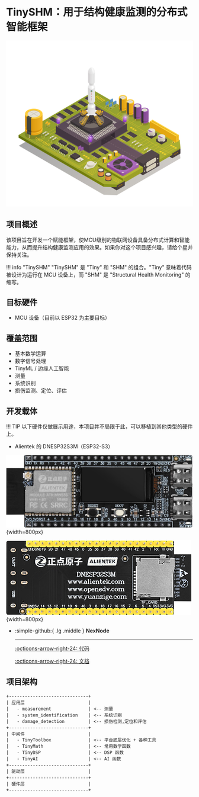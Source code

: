 
# TinySHM：用于结构健康监测的分布式智能框架

![封面](cover.jpg)

## 项目概述

该项目旨在开发一个赋能框架，使MCU级别的物联网设备具备分布式计算和智能能力，从而提升结构健康监测应用的效果。如果你对这个项目感兴趣，请给个星并保持关注。

!!! info "TinySHM"
    "TinySHM" 是 "Tiny" 和 "SHM" 的组合。"Tiny" 意味着代码被设计为运行在 MCU 设备上，而 "SHM" 是 "Structural Health Monitoring" 的缩写。

## 目标硬件

- MCU 设备（目前以 ESP32 为主要目标）

## 覆盖范围

- 基本数学运算
- 数字信号处理
- TinyML / 边缘人工智能
- 测量
- 系统识别
- 损伤监测、定位、评估

## 开发载体

!!! TIP 
    以下硬件仅做展示用途，本项目并不局限于此，可以移植到其他类型的硬件上。

- Alientek 的 DNESP32S3M（ESP32-S3）

![DNESP32S3M](DNESP32S3M.png){width=800px}

![DNESP32S3M-BACK](DNESP32S3M-BACK.png){width=800px}

<div class="grid cards" markdown>

-   :simple-github:{ .lg .middle } __NexNode__

    ---

    [:octicons-arrow-right-24: <a href="https://github.com/Shuaiwen-Cui/NexNode.git" target="_blank"> 代码 </a>](#)

    [:octicons-arrow-right-24: <a href="https://shuaiwen-cui.github.io/NexNode/" target="_blank"> 文档 </a>](#)


</div>

## 项目架构

```txt
+------------------------------+
| 应用层                        |
|   - measurement              | <-- 测量
|   - system_identification    | <-- 系统识别
|   - damage_detection         | <-- 损伤检测,定位和评估
+------------------------------+
| 中间件                        |
|   - TinyToolbox              | <-- 平台底层优化 + 各种工具
|   - TinyMath                 | <-- 常用数学函数
|   - TinyDSP                  | <-- DSP 函数
|   - TinyAI                   | <-- AI 函数
+------------------------------+
| 驱动层                        |
+------------------------------+
| 硬件层                        |
+------------------------------+

```